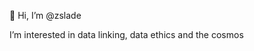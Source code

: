 👋 Hi, I’m @zslade

I’m interested in data linking, data ethics and the cosmos 

<!---
zslade/zslade is a ✨ special ✨ repository because its `README.md` (this file) appears on your GitHub profile.
You can click the Preview link to take a look at your changes.
--->
